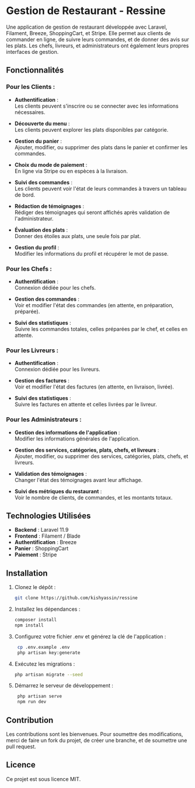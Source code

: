 # Gestion de Restaurant - Ressine

Une application de gestion de restaurant développée avec Laravel, Filament, Breeze, ShoppingCart, et Stripe. Elle
permet aux clients de commander en ligne, de suivre leurs commandes, et de donner des avis sur les plats. Les chefs,
livreurs, et administrateurs ont également leurs propres interfaces de gestion.

## Fonctionnalités

### Pour les Clients :

- **Authentification** :  
  Les clients peuvent s'inscrire ou se connecter avec les informations nécessaires.

- **Découverte du menu** :  
  Les clients peuvent explorer les plats disponibles par catégorie.

- **Gestion du panier** :  
  Ajouter, modifier, ou supprimer des plats dans le panier et confirmer les commandes.

- **Choix du mode de paiement** :  
  En ligne via Stripe ou en espèces à la livraison.

- **Suivi des commandes** :  
  Les clients peuvent voir l'état de leurs commandes à travers un tableau de bord.

- **Rédaction de témoignages** :  
  Rédiger des témoignages qui seront affichés après validation de l'administrateur.

- **Évaluation des plats** :  
  Donner des étoiles aux plats, une seule fois par plat.

- **Gestion du profil** :  
  Modifier les informations du profil et récupérer le mot de passe.

### Pour les Chefs :

- **Authentification** :  
  Connexion dédiée pour les chefs.

- **Gestion des commandes** :  
  Voir et modifier l'état des commandes (en attente, en préparation, préparée).

- **Suivi des statistiques** :  
  Suivre les commandes totales, celles préparées par le chef, et celles en attente.

### Pour les Livreurs :

- **Authentification** :  
  Connexion dédiée pour les livreurs.

- **Gestion des factures** :  
  Voir et modifier l'état des factures (en attente, en livraison, livrée).

- **Suivi des statistiques** :  
  Suivre les factures en attente et celles livrées par le livreur.

### Pour les Administrateurs :

- **Gestion des informations de l'application** :  
  Modifier les informations générales de l'application.

- **Gestion des services, catégories, plats, chefs, et livreurs** :  
  Ajouter, modifier, ou supprimer des services, catégories, plats, chefs, et livreurs.

- **Validation des témoignages** :  
  Changer l'état des témoignages avant leur affichage.

- **Suivi des métriques du restaurant** :  
  Voir le nombre de clients, de commandes, et les montants totaux.

## Technologies Utilisées

- **Backend** : Laravel 11.9
- **Frontend** : Filament / Blade
- **Authentification** : Breeze
- **Panier** : ShoppingCart
- **Paiement** : Stripe

## Installation

1. Clonez le dépôt :
   ```bash
   git clone https://github.com/kishyassin/ressine

2. Installez les dépendances :

    ```bash
    composer install
    npm install


3. Configurez votre fichier .env et générez la clé de l'application :

   ```bash
    cp .env.example .env
    php artisan key:generate

4. Exécutez les migrations :

    ```bash
    php artisan migrate --seed

5. Démarrez le serveur de développement :

   ```bash
    php artisan serve
    npm run dev

## Contribution

Les contributions sont les bienvenues. Pour soumettre des modifications, merci de faire un fork du projet, de créer une
branche, et de soumettre une pull request.

## Licence

Ce projet est sous licence MIT.





